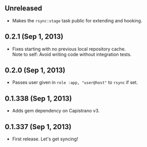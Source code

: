 ## Unreleased
- Makes the `rsync:stage` task public for extending and hooking.

## 0.2.1 (Sep 1, 2013)
- Fixes starting with no previous local repository cache.  
  Note to self: Avoid writing code without integration tests.

## 0.2.0 (Sep 1, 2013)
- Passes user given in `role :app, "user@host"` to `rsync` if set.

## 0.1.338 (Sep 1, 2013)
- Adds gem dependency on Capistrano v3.

## 0.1.337 (Sep 1, 2013)
- First release. Let's get syncing!
